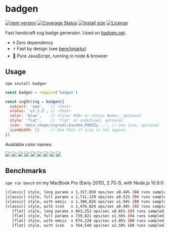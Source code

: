 # badgen

[![npm version][npm-src]][npm-href]
[![Coverage Status][coveralls-src]][coveralls-href]
[![Install size][packagephobia-src]][packagephobia-href]
[![License][license-src]][license-href]

Fast handcraft svg badge generator. Used on [badgen.net](https://badgen.net).

- 🌀 Zero dependency
- ⚡️ Fast by design (see [benchmarks](#benchmarks))
- 👯‍ Pure JavaScript, running in node & browser

## Usage

`npm install badgen`

```javascript
const badgen = require('badgen')

const svgString = badgen({
  subject: 'npm',   // <Text>
  status: 'v1.2.3', // <Text>
  color: 'blue',    // <Color RGB> or <Color Name>, optional
  style: 'flat',    // 'flat' or undefined, optional
  icon: 'data:image/svg+xml;base64,PHN2Zy...', // Use icon, optional
  iconWidth: 13     // Use this if icon is not square.
})
```

Available color names:

![](https://badgen.net/badge/color/blue/blue)
![](https://badgen.net/badge/color/cyan/cyan)
![](https://badgen.net/badge/color/green/green)
![](https://badgen.net/badge/color/yellow/yellow)
![](https://badgen.net/badge/color/orange/orange)
![](https://badgen.net/badge/color/red/red)
![](https://badgen.net/badge/color/pink/pink)
![](https://badgen.net/badge/color/purple/purple)
![](https://badgen.net/badge/color/grey/grey)

## Benchmarks

`npm run bench` on my MacBook Pro (Early 2015), 2.7G i5, with Node.js 10.9.0:

```bash
[classic] style, long params x 1,317,650 ops/sec ±0.44% (88 runs sampled)
[classic] style, full params x 1,711,139 ops/sec ±0.51% (94 runs sampled)
[classic] style, with emoji  x 1,308,026 ops/sec ±1.94% (88 runs sampled)
[classic] style, with icon   x 1,476,024 ops/sec ±0.48% (92 runs sampled)
   [flat] style, long params x 663,252 ops/sec ±0.65% (93 runs sampled)
   [flat] style, full params x 739,821 ops/sec ±1.56% (94 runs sampled)
   [flat] style, with emoji  x 674,228 ops/sec ±3.05% (88 runs sampled)
   [flat] style, with icon   x 764,540 ops/sec ±2.58% (88 runs sampled)
```

[npm-src]: https://badgen.net/npm/v/badgen
[npm-href]: https://www.npmjs.com/package/badgen
[packagephobia-src]: https://badgen.net/packagephobia/install/badgen
[packagephobia-href]: https://packagephobia.now.sh/result?p=badgen
[coveralls-src]: https://badgen.net/coveralls/c/github/amio/badgen/master
[coveralls-href]: https://coveralls.io/github/amio/badgen?branch=master
[license-src]: https://badgen.net/github/license/amio/badgen
[license-href]: LICENSE.md
